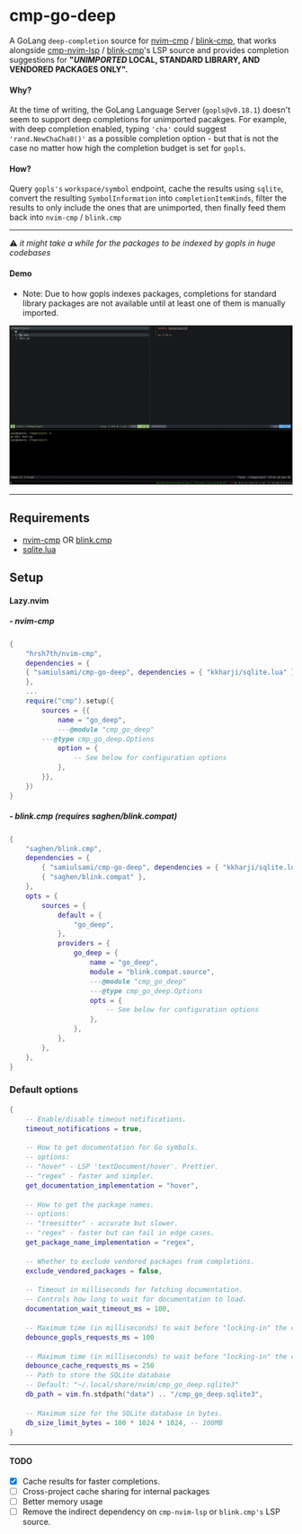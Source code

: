 # cmp-go-deep

A GoLang ```deep-completion``` source for [nvim-cmp](https://github.com/hrsh7th/nvim-cmp) / [blink-cmp](https://github.com/Saghen/blink.cmp), that works alongside [cmp-nvim-lsp](https://github.com/hrsh7th/cmp-nvim-lsp) / [blink-cmp](https://github.com/Saghen/blink.cmp)'s LSP source and provides completion suggestions for <b> "<i>UNIMPORTED</i> LOCAL, STANDARD LIBRARY, AND VENDORED PACKAGES ONLY".</b> 

#### Why?

At the time of writing, the GoLang Language Server (```gopls@v0.18.1```) doesn't seem to support deep completions for unimported pacakges. For example, with deep completion enabled, typing ```'cha'``` could suggest ```'rand.NewChaCha8()'``` as a possible completion option - but that is not the case no matter how high the completion budget is set for ```gopls```.


#### How?


Query  ```gopls's``` ```workspace/symbol``` endpoint, cache the results using ```sqlite```, convert the resulting ```SymbolInformation``` into ```completionItemKinds```, filter the results to only include the ones that are unimported, then finally feed them back into ```nvim-cmp``` / ```blink.cmp```

---
⚠️ <i> it might take a while for the packages to be indexed by gopls in huge codebases </i>
#### Demo

* Note: Due to how gopls indexes packages, completions for standard library packages are not available until at least one of them is manually imported.
<p align="center">
  <img src="./demo.gif" alt="demo" />
</p>

---
## Requirements
- [nvim-cmp](https://github.com/hrsh7th/nvim-cmp) OR [blink.cmp](https://github.com/saghen/blink.cmp)
- [sqlite.lua](https://github.com/kkharji/sqlite.lua)

## Setup
#### Lazy.nvim
##### - nvim-cmp
```lua
{
    "hrsh7th/nvim-cmp",
    dependencies = {
	{ "samiulsami/cmp-go-deep", dependencies = { "kkharji/sqlite.lua" } },
    },
    ...
    require("cmp").setup({
        sources = {{
            name = "go_deep",
            ---@module "cmp_go_deep"
	    ---@type cmp_go_deep.Options
            option = {
                -- See below for configuration options
            },
        }},
    })
}
```
##### - blink.cmp <i>(requires saghen/blink.compat)</i>
```lua
{
	"saghen/blink.cmp",
	dependencies = {
		{ "samiulsami/cmp-go-deep", dependencies = { "kkharji/sqlite.lua" } },
		{ "saghen/blink.compat" },
	},
	opts = {
		sources = {
			default = {
				"go_deep",
			},
			providers = {
				go_deep = {
					name = "go_deep",
					module = "blink.compat.source",
					---@module "cmp_go_deep"
					---@type cmp_go_deep.Options
					opts = {
						-- See below for configuration options
					},
				},
			},
		},
	},
}
```
### Default options
```lua
{
	-- Enable/disable timeout notifications.
	timeout_notifications = true,

	-- How to get documentation for Go symbols.
	-- options:
	-- "hover" - LSP 'textDocument/hover'. Prettier.
	-- "regex" - faster and simpler.
	get_documentation_implementation = "hover",

	-- How to get the package names.
	-- options:
	-- "treesitter" - accurate but slower.
	-- "regex" - faster but can fail in edge cases.
	get_package_name_implementation = "regex",

	-- Whether to exclude vendored packages from completions.
	exclude_vendored_packages = false,

	-- Timeout in milliseconds for fetching documentation.
	-- Controls how long to wait for documentation to load.
	documentation_wait_timeout_ms = 100,

	-- Maximum time (in milliseconds) to wait before "locking-in" the current request and sending it to gopls.
	debounce_gopls_requests_ms = 100

	-- Maximum time (in milliseconds) to wait before "locking-in" the current request and loading data from cache.
	debounce_cache_requests_ms = 250
	-- Path to store the SQLite database
	-- Default: "~/.local/share/nvim/cmp_go_deep.sqlite3"
	db_path = vim.fn.stdpath("data") .. "/cmp_go_deep.sqlite3",

	-- Maximum size for the SQLite database in bytes.
	db_size_limit_bytes = 100 * 1024 * 1024, -- 100MB
}
```
---
#### TODO
- [x] Cache results for faster completions.
- [ ] Cross-project cache sharing for internal packages
- [ ] Better memory usage
- [ ] Remove the indirect dependency on ```cmp-nvim-lsp``` or ```blink.cmp's``` LSP source.
